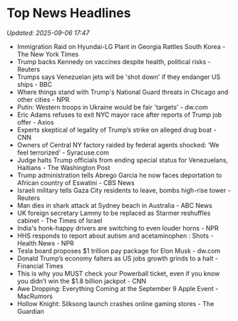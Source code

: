 # Top News Headlines

_Updated: 2025-09-06 17:47_

- Immigration Raid on Hyundai-LG Plant in Georgia Rattles South Korea - The New York Times
- Trump backs Kennedy on vaccines despite health, political risks - Reuters
- Trumps says Venezuelan jets will be 'shot down' if they endanger US ships - BBC
- Where things stand with Trump's National Guard threats in Chicago and other cities - NPR
- Putin: Western troops in Ukraine would be fair 'targets' - dw.com
- Eric Adams refuses to exit NYC mayor race after reports of Trump job offer - Axios
- Experts skeptical of legality of Trump’s strike on alleged drug boat - CNN
- Owners of Central NY factory raided by federal agents shocked: ‘We feel terrorized’ - Syracuse.com
- Judge halts Trump officials from ending special status for Venezuelans, Haitians - The Washington Post
- Trump administration tells Abrego Garcia he now faces deportation to African country of Eswatini - CBS News
- Israeli military tells Gaza City residents to leave, bombs high-rise tower - Reuters
- Man dies in shark attack at Sydney beach in Australia - ABC News
- UK foreign secretary Lammy to be replaced as Starmer reshuffles cabinet - The Times of Israel
- India's honk-happy drivers are switching to even louder horns - NPR
- HHS responds to report about autism and acetaminophen : Shots - Health News - NPR
- Tesla board proposes $1 trillion pay package for Elon Musk - dw.com
- Donald Trump’s economy falters as US jobs growth grinds to a halt - Financial Times
- This is why you MUST check your Powerball ticket, even if you know you didn’t win the $1.8 billion jackpot - CNN
- Awe Dropping: Everything Coming at the September 9 Apple Event - MacRumors
- Hollow Knight: Silksong launch crashes online gaming stores - The Guardian